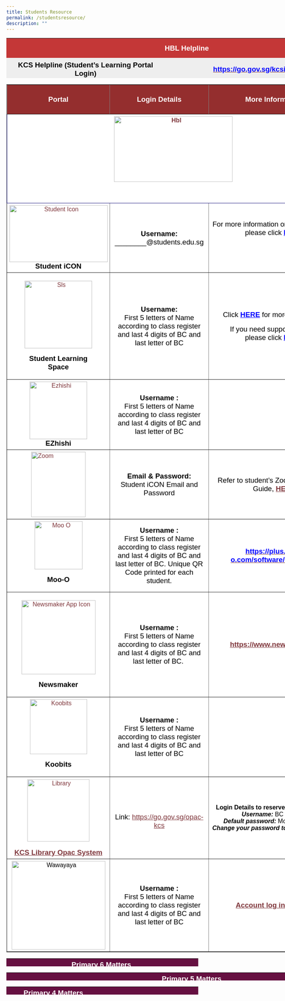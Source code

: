 ```yaml
---
title: Students Resource
permalink: /studentsresource/
description: ""
---
```

<table style="box-sizing: border-box; color: rgb(0, 0, 0); font-family: Signika, Arial, sans-serif; font-size: 16px; font-style: normal; font-variant-ligatures: normal; font-variant-caps: normal; font-weight: 400; letter-spacing: normal; orphans: 2; text-align: start; text-transform: none; white-space: normal; widows: 2; word-spacing: 0px; -webkit-text-stroke-width: 0px; text-decoration-thickness: initial; text-decoration-style: initial; text-decoration-color: initial; height: 105px; width: 947.766px;"><tbody style="box-sizing: border-box;"><tr style="box-sizing: border-box; background-color: rgb(196, 55, 55); height: 51.4167px;"><td style="box-sizing: border-box; padding: 5px; width: 930.766px; border-color: rgb(31, 3, 3); text-align: center; height: 51.4167px;" colspan="2"><span style="box-sizing: border-box; color: rgb(255, 255, 255); font-family: helvetica, arial, sans-serif; font-size: 14pt;"><strong style="box-sizing: border-box; font-weight: bolder;">HBL Helpline</strong></span></td></tr><tr style="box-sizing: border-box; background: rgb(238, 238, 238); height: 59px;"><td style="box-sizing: border-box; padding: 5px; width: 930.766px; border-color: rgb(31, 3, 3); text-align: center; height: 59px;"><span style="box-sizing: border-box; font-family: helvetica, arial, sans-serif; font-size: 14pt;"><strong style="box-sizing: border-box; font-weight: bolder;">KCS Helpline (Student’s Learning Portal Login)</strong></span></td><td style="box-sizing: border-box; padding: 5px; width: 930.766px; border-color: rgb(31, 3, 3); text-align: center; height: 59px;"><span style="box-sizing: border-box; font-family: helvetica, arial, sans-serif; font-size: 14pt;"><a style="box-sizing: border-box; background-color: transparent; cursor: pointer; transition: all 0.25s ease-in-out 0s; color: rgb(128, 56, 61);" rel="noopener noreferrer" target="_blank" href="https://go.gov.sg/kcsicthelpline"><strong style="box-sizing: border-box; font-weight: bolder;"><span style="box-sizing: border-box; color: rgb(0, 0, 255);">https://go.gov.sg/kcsicthelpline</span></strong></a></span></td></tr></tbody></table>

<table style="box-sizing: border-box; color: rgb(0, 0, 0); font-family: Signika, Arial, sans-serif; font-size: 16px; font-style: normal; font-variant-ligatures: normal; font-variant-caps: normal; font-weight: 400; letter-spacing: normal; orphans: 2; text-align: start; text-transform: none; white-space: normal; widows: 2; word-spacing: 0px; -webkit-text-stroke-width: 0px; text-decoration-thickness: initial; text-decoration-style: initial; text-decoration-color: initial; border-collapse: collapse; width: 887.385px; background-color: rgb(255, 255, 255);" border="1"><tbody style="box-sizing: border-box;"><tr style="box-sizing: border-box; height: 77px; background-color: rgb(148, 46, 46);"><td style="box-sizing: border-box; padding: 5px; width: 270px; height: 77px; text-align: center;"><span style="box-sizing: border-box; color: rgb(255, 255, 255);"><strong style="box-sizing: border-box; font-weight: bolder;"><span style="box-sizing: border-box; font-family: helvetica, arial, sans-serif; font-size: 14pt;">Portal</span></strong></span></td><td style="box-sizing: border-box; padding: 5px; width: 260px; height: 77px; text-align: center;"><span style="box-sizing: border-box; color: rgb(255, 255, 255);"><strong style="box-sizing: border-box; font-weight: bolder;"><span style="box-sizing: border-box; font-family: helvetica, arial, sans-serif; font-size: 14pt;">Login Details</span></strong></span></td><td style="box-sizing: border-box; padding: 5px; width: 344.385px; height: 77px; text-align: center;"><span style="box-sizing: border-box; color: rgb(255, 255, 255);"><strong style="box-sizing: border-box; font-weight: bolder;"><span style="box-sizing: border-box; font-family: helvetica, arial, sans-serif; font-size: 14pt;">More Information</span></strong></span></td></tr><tr style="box-sizing: border-box; background: rgb(255, 255, 255); height: 197px;"><td style="box-sizing: border-box; padding: 5px; width: 874.385px; height: 197px; background-color: rgb(255, 255, 255); border-color: rgb(18, 15, 122); text-align: center;" colspan="3"><strong style="box-sizing: border-box; font-weight: bolder;"><span style="box-sizing: border-box; font-family: helvetica, arial, sans-serif; font-size: 12pt;"><a style="box-sizing: border-box; background-color: transparent; cursor: pointer; transition: all 0.25s ease-in-out 0s; color: rgb(128, 56, 61);" rel="noopener noreferrer" target="_blank" href="https://sites.google.com/moe.edu.sg/kcsfhbl/home"><img style="box-sizing: border-box; border-style: none; max-width: 100%; clear: both; display: block; margin: auto; font-family: inherit; font-size: inherit;" sizes="(max-width: 311px) 100vw, 311px" srcset="/wp-content/uploads/2021/12/hbl.png 513w, /wp-content/uploads/2021/12/hbl-300x165.png 300w" height="172" width="311" alt="Hbl" class="aligncenter" loading="lazy"></a></span></strong><p style="box-sizing: border-box;"></p><p style="box-sizing: border-box;">&nbsp;</p></td></tr><tr style="box-sizing: border-box; height: 176px; background-color: rgb(255, 255, 255);"><td style="box-sizing: border-box; padding: 5px; width: 270px; text-align: center; height: 176px;"><a style="box-sizing: border-box; background-color: transparent; cursor: pointer; transition: all 0.25s ease-in-out 0s; color: rgb(128, 56, 61);" rel="noopener noreferrer" target="_blank" href="https://workspace.google.com/dashboard"><img style="box-sizing: border-box; border-style: none; max-width: 100%; clear: both; display: block; margin: auto;" sizes="(max-width: 258px) 100vw, 258px" srcset="/wp-content/uploads/2021/12/student-icon.png 450w, /wp-content/uploads/2021/12/student-icon-300x173.png 300w" height="149" width="258" alt="Student Icon" src="https://khengcheng.moe.edu.sg/wp-content/uploads/2021/12/student-icon.png" class="wp-image-5378 aligncenter" loading="lazy"></a><strong style="box-sizing: border-box; font-weight: bolder;"><span style="box-sizing: border-box; font-family: helvetica, arial, sans-serif; font-size: 12pt;"><span style="box-sizing: border-box; font-size: 14pt;">Student iCON</span></span></strong></td><td style="box-sizing: border-box; padding: 5px; width: 260px; text-align: center; height: 176px;"><span style="box-sizing: border-box; font-family: helvetica, arial, sans-serif; font-size: 14pt;"><strong style="box-sizing: border-box; font-weight: bolder;">Username:<br style="box-sizing: border-box;"></strong>________@students.edu.sg</span><a style="box-sizing: border-box; background-color: transparent; cursor: pointer; transition: all 0.25s ease-in-out 0s; color: rgb(128, 56, 61);" rel="noopener noreferrer" target="_blank" href="https://www.ezhishi.net/"><br style="box-sizing: border-box;"></a></td><td style="box-sizing: border-box; padding: 5px; width: 344.385px; text-align: center; height: 176px;"><span style="box-sizing: border-box; font-family: helvetica, arial, sans-serif; font-size: 14pt;">For more information on Student iCON, please click<span>&nbsp;</span><span style="box-sizing: border-box; color: rgb(0, 0, 255);"><a style="box-sizing: border-box; background-color: transparent; cursor: pointer; transition: all 0.25s ease-in-out 0s; color: rgb(0, 0, 255);" href="https://khengcheng.moe.edu.sg/student-icon/"><strong style="box-sizing: border-box; font-weight: bolder;">HERE</strong></a></span></span><p style="box-sizing: border-box;"></p><p style="box-sizing: border-box;">&nbsp;</p></td></tr><tr style="box-sizing: border-box; background: rgb(255, 255, 255); height: 229px;"><td style="box-sizing: border-box; padding: 5px; width: 270px; text-align: center; height: 229px;"><p style="box-sizing: border-box;"></p><div style="box-sizing: border-box; clear: both; display: block; margin: auto; width: 187px;" class="wp-caption aligncenter" id="attachment_5399"><a style="box-sizing: border-box; background-color: transparent; cursor: pointer; transition: all 0.25s ease-in-out 0s; color: rgb(128, 56, 61);" rel="noopener noreferrer" target="_blank" href="https://vle.learning.moe.edu.sg/login"><img style="box-sizing: border-box; border-style: none; max-width: 100%;" height="177" width="177" alt="Sls" src="https://khengcheng.moe.edu.sg/wp-content/uploads/2021/12/sls.jpg" class="wp-image-5399" loading="lazy" aria-describedby="caption-attachment-5399"></a><p style="box-sizing: border-box;" class="wp-caption-text" id="caption-attachment-5399"><strong style="box-sizing: border-box; font-weight: bolder; font-size: 14pt; font-family: inherit;">Student Learning Space</strong></p></div></td><td style="box-sizing: border-box; padding: 5px; width: 260px; text-align: center; height: 229px;"><strong style="box-sizing: border-box; font-weight: bolder;"><span style="box-sizing: border-box; font-family: helvetica, arial, sans-serif; font-size: 14pt;">Username:<br style="box-sizing: border-box;"></span></strong><span style="box-sizing: border-box; font-family: helvetica, arial, sans-serif; font-size: 14pt;">First 5 letters of Name according to class register and last 4 digits of BC and last letter of BC</span></td><td style="box-sizing: border-box; padding: 5px; width: 344.385px; text-align: center; height: 229px;"><p style="box-sizing: border-box; text-align: center;"><span style="box-sizing: border-box; font-family: helvetica, arial, sans-serif; font-size: 14pt;">Click<span>&nbsp;</span><strong style="box-sizing: border-box; font-weight: bolder;"><span style="box-sizing: border-box; color: rgb(0, 0, 255);"><a style="box-sizing: border-box; background-color: transparent; cursor: pointer; transition: all 0.25s ease-in-out 0s; color: rgb(0, 0, 255);" href="https://khengcheng.moe.edu.sg/student-learning-space/">HERE</a></span></strong><span>&nbsp;</span>for more information</span></p><p style="box-sizing: border-box; text-align: center;"><span style="box-sizing: border-box; font-family: helvetica, arial, sans-serif; font-size: 14pt;">If you need support for SLS,</span><br style="box-sizing: border-box;"><span style="box-sizing: border-box; font-family: helvetica, arial, sans-serif; font-size: 14pt;">please click<span>&nbsp;</span><strong style="box-sizing: border-box; font-weight: bolder;"><span style="box-sizing: border-box; color: rgb(0, 0, 255);"><a style="box-sizing: border-box; background-color: transparent; cursor: pointer; transition: all 0.25s ease-in-out 0s; color: rgb(0, 0, 255);" rel="noopener noreferrer" target="_blank" href="https://khengcheng.moe.edu.sg/student-resource/student-learning-space-sls-login-support/">HERE</a></span></strong></span></p></td></tr><tr style="box-sizing: border-box; height: 179px; background-color: rgb(255, 255, 255);"><td style="box-sizing: border-box; padding: 5px; width: 270px; text-align: center; height: 179px;"><a style="box-sizing: border-box; background-color: transparent; cursor: pointer; transition: all 0.25s ease-in-out 0s; color: rgb(128, 56, 61);" rel="noopener noreferrer" target="_blank" href="https://www.ezhishi.net/"><img style="box-sizing: border-box; border-style: none; max-width: 100%; clear: both; display: block; margin: auto;" sizes="(max-width: 151px) 100vw, 151px" srcset="/wp-content/uploads/2021/12/ezhishi.png 225w, /wp-content/uploads/2021/12/ezhishi-150x150.png 150w" height="151" width="151" alt="Ezhishi" src="https://khengcheng.moe.edu.sg/wp-content/uploads/2021/12/ezhishi.png" class="wp-image-5380 aligncenter" loading="lazy"></a><strong style="box-sizing: border-box; font-weight: bolder;"><span style="box-sizing: border-box; font-family: helvetica, arial, sans-serif; font-size: 14pt;">EZhishi</span></strong></td><td style="box-sizing: border-box; padding: 5px; width: 260px; text-align: center; height: 179px;"><span style="box-sizing: border-box; font-family: helvetica, arial, sans-serif; font-size: 14pt;"><strong style="box-sizing: border-box; font-weight: bolder;">Username :</strong></span><br style="box-sizing: border-box;"><span style="box-sizing: border-box; font-family: helvetica, arial, sans-serif; font-size: 14pt;">First 5 letters of Name according to class register and last 4 digits of BC and last letter of BC</span></td><td style="box-sizing: border-box; padding: 5px; width: 344.385px; text-align: center; height: 179px;"></td></tr><tr style="box-sizing: border-box; background: rgb(255, 255, 255); height: 170px;"><td style="box-sizing: border-box; padding: 5px; width: 270px; height: 170px;"><a style="box-sizing: border-box; background-color: transparent; cursor: pointer; transition: all 0.25s ease-in-out 0s; color: rgb(128, 56, 61);" rel="noopener noreferrer" target="_blank" href="https://students-edu-sg.zoom.us/"><img style="box-sizing: border-box; border-style: none; max-width: 100%; clear: both; display: block; margin: auto;" height="171" width="143" alt="Zoom" src="https://khengcheng.moe.edu.sg/wp-content/uploads/2021/12/zoom.png" class="wp-image-5379 aligncenter" loading="lazy"></a></td><td style="box-sizing: border-box; padding: 5px; width: 260px; text-align: center; height: 170px;"><span style="box-sizing: border-box; font-family: helvetica, arial, sans-serif; font-size: 14pt;"><strong style="box-sizing: border-box; font-weight: bolder;">Email &amp; Password:</strong></span><br style="box-sizing: border-box;"><span style="box-sizing: border-box; font-family: helvetica, arial, sans-serif; font-size: 14pt;">Student iCON Email and Password</span></td><td style="box-sizing: border-box; padding: 5px; width: 344.385px; text-align: center; height: 170px;"><span style="box-sizing: border-box; font-size: 14pt; font-family: helvetica, arial, sans-serif;">Refer to student’s Zoom onboarding Guide,<span>&nbsp;</span><strong style="box-sizing: border-box; font-weight: bolder;"><a style="box-sizing: border-box; background-color: transparent; cursor: pointer; transition: all 0.25s ease-in-out 0s; color: rgb(128, 56, 61);" rel="noopener noreferrer" target="_blank" href="https://khengcheng.moe.edu.sg/wp-content/uploads/2021/09/Student_Zoom_Onboarding_Guide.pdf">HERE</a></strong></span></td></tr><tr style="box-sizing: border-box; height: 170px; background-color: rgb(255, 255, 255);"><td style="box-sizing: border-box; padding: 5px; width: 270px; height: 170px; text-align: center;"><a style="box-sizing: border-box; background-color: transparent; cursor: pointer; transition: all 0.25s ease-in-out 0s; color: rgb(128, 56, 61);" rel="noopener noreferrer" target="_blank" href="https://plus.moo-o.com/"><img style="box-sizing: border-box; border-style: none; max-width: 100%;" height="126" width="126" alt="Moo O" src="https://khengcheng.moe.edu.sg/wp-content/uploads/2021/12/moo-o.png" class="wp-image-5388" loading="lazy"></a><p style="box-sizing: border-box;"></p><p style="box-sizing: border-box;"><span style="box-sizing: border-box; font-size: 14pt;"><strong style="box-sizing: border-box; font-weight: bolder;"><span style="box-sizing: border-box; font-family: helvetica, arial, sans-serif;">Moo-O</span></strong></span></p></td><td style="box-sizing: border-box; padding: 5px; width: 260px; text-align: center; height: 170px;"><span style="box-sizing: border-box; font-family: helvetica, arial, sans-serif; font-size: 14pt;"><strong style="box-sizing: border-box; font-weight: bolder;">Username :</strong></span><br style="box-sizing: border-box;"><span style="box-sizing: border-box; font-size: 14pt;"><span style="box-sizing: border-box; font-family: helvetica, arial, sans-serif;">First 5 letters of Name according to class register and last 4 digits of BC and last letter of BC.<span>&nbsp;</span></span><span style="box-sizing: border-box; font-family: helvetica, arial, sans-serif;">Unique QR Code printed for each student.</span></span></td><td style="box-sizing: border-box; padding: 5px; width: 344.385px; text-align: center; height: 170px;"><a style="box-sizing: border-box; background-color: transparent; cursor: pointer; transition: all 0.25s ease-in-out 0s; color: rgb(128, 56, 61);" href="https://plus.moo-o.com/software/download"><span style="box-sizing: border-box; color: rgb(0, 0, 255); font-family: helvetica, arial, sans-serif; font-size: 14pt;"><strong style="box-sizing: border-box; font-weight: bolder;">https://plus.moo-o.com/software/download</strong></span></a></td></tr><tr style="box-sizing: border-box; background: rgb(255, 255, 255); height: 170px;"><td style="box-sizing: border-box; padding: 5px; width: 270px; height: 170px; text-align: center;"><p style="box-sizing: border-box;"></p><div style="box-sizing: border-box; clear: both; display: block; margin: auto; width: 204px;" class="wp-caption aligncenter" id="attachment_6210"><a style="box-sizing: border-box; background-color: transparent; cursor: pointer; transition: all 0.25s ease-in-out 0s; color: rgb(128, 56, 61);" href="https://www.newsmaker.tv/accounts/login"><img style="box-sizing: border-box; border-style: none; max-width: 100%;" sizes="(max-width: 194px) 100vw, 194px" srcset="/wp-content/uploads/2023/02/NewsMaker-app-icon-300x300.png 300w, /wp-content/uploads/2023/02/NewsMaker-app-icon-150x150.png 150w, /wp-content/uploads/2023/02/NewsMaker-app-icon.png 345w" height="194" width="194" alt="Newsmaker App Icon" src="https://khengcheng.moe.edu.sg/wp-content/uploads/2023/02/NewsMaker-app-icon-300x300.png" class="wp-image-6210" loading="lazy" aria-describedby="caption-attachment-6210"></a><p style="box-sizing: border-box;" class="wp-caption-text" id="caption-attachment-6210"><span style="box-sizing: border-box; font-size: 14pt;"><strong style="box-sizing: border-box; font-weight: bolder;">Newsmaker</strong></span></p></div></td><td style="box-sizing: border-box; padding: 5px; width: 260px; text-align: center; height: 170px;"><span style="box-sizing: border-box; font-family: helvetica, arial, sans-serif; font-size: 14pt;"><strong style="box-sizing: border-box; font-weight: bolder;">Username :</strong></span><br style="box-sizing: border-box;"><span style="box-sizing: border-box; font-size: 14pt;"><span style="box-sizing: border-box; font-family: helvetica, arial, sans-serif;">First 5 letters of Name according to class register and last 4 digits of BC and last letter of BC.&nbsp;</span></span></td><td style="box-sizing: border-box; padding: 5px; width: 344.385px; text-align: center; height: 170px;"><span style="box-sizing: border-box; font-family: arial, helvetica, sans-serif;"><a style="box-sizing: border-box; background-color: transparent; cursor: pointer; transition: all 0.25s ease-in-out 0s; color: rgb(128, 56, 61);" href="https://www.newsmaker.tv/"><span style="box-sizing: border-box; font-size: 14pt;"><strong style="box-sizing: border-box; font-weight: bolder;">https://www.newsmaker.tv</strong></span></a></span></td></tr><tr style="box-sizing: border-box; height: 170px; background-color: rgb(255, 255, 255);"><td style="box-sizing: border-box; padding: 5px; width: 270px; height: 170px; text-align: center;"><a style="box-sizing: border-box; background-color: transparent; cursor: pointer; transition: all 0.25s ease-in-out 0s; color: rgb(128, 56, 61);" rel="noopener noreferrer" target="_blank" href="https://www.koobits.com/"><img style="box-sizing: border-box; border-style: none; max-width: 100%;" height="144" width="150" alt="Koobits" src="https://khengcheng.moe.edu.sg/wp-content/uploads/2021/12/koobits.png" class="size-full wp-image-5389" loading="lazy"></a><p style="box-sizing: border-box;"></p><p style="box-sizing: border-box;"><strong style="box-sizing: border-box; font-weight: bolder;"><span style="box-sizing: border-box; font-family: helvetica, arial, sans-serif; font-size: 14pt;">Koobits</span></strong></p></td><td style="box-sizing: border-box; padding: 5px; width: 260px; text-align: center; height: 170px;"><span style="box-sizing: border-box; font-family: helvetica, arial, sans-serif; font-size: 14pt;"><strong style="box-sizing: border-box; font-weight: bolder;">Username :<br style="box-sizing: border-box;"></strong>First 5 letters of Name according to class register and last 4 digits of BC and last letter of BC</span></td><td style="box-sizing: border-box; padding: 5px; width: 344.385px; text-align: center; height: 170px;"></td></tr><tr style="box-sizing: border-box; background: rgb(255, 255, 255); height: 215px;"><td style="box-sizing: border-box; padding: 5px; width: 270px; text-align: center; height: 215px;"><a style="box-sizing: border-box; background-color: transparent; cursor: pointer; transition: all 0.25s ease-in-out 0s; color: rgb(128, 56, 61);" rel="noopener noreferrer" target="_blank" href="https://schoolibrary.moe.edu.sg/khengcheng"><img style="box-sizing: border-box; border-style: none; max-width: 100%; clear: both; display: block; margin: auto;" sizes="(max-width: 163px) 100vw, 163px" srcset="/wp-content/uploads/2021/12/library.png 171w, /wp-content/uploads/2021/12/library-150x150.png 150w" height="163" width="163" alt="Library" src="https://khengcheng.moe.edu.sg/wp-content/uploads/2021/12/library.png" class="wp-image-5376 aligncenter" loading="lazy"><br style="box-sizing: border-box;"><span style="box-sizing: border-box; font-family: helvetica, arial, sans-serif; font-size: 14pt;"><strong style="box-sizing: border-box; font-weight: bolder;">KCS Library Opac System</strong></span></a></td><td style="box-sizing: border-box; padding: 5px; width: 260px; text-align: center; height: 215px;">&nbsp;<p style="box-sizing: border-box;"></p><p style="box-sizing: border-box;"><span style="box-sizing: border-box; font-family: helvetica, arial, sans-serif; font-size: 14pt;">Link:&nbsp;<a style="box-sizing: border-box; background-color: transparent; cursor: pointer; transition: all 0.25s ease-in-out 0s; color: rgb(128, 56, 61);" href="https://go.gov.sg/opac-kcs">https://go.gov.sg/opac-kcs</a></span></p></td><td style="box-sizing: border-box; padding: 5px; width: 344.385px; text-align: center; height: 215px;"><strong style="box-sizing: border-box; font-weight: bolder;"><span style="box-sizing: border-box; font-family: helvetica, arial, sans-serif;">Login Details to reserve books on OPAC</span></strong><br style="box-sizing: border-box;"><span style="box-sizing: border-box; font-family: helvetica, arial, sans-serif;"><em style="box-sizing: border-box;"><strong style="box-sizing: border-box; font-weight: bolder;">Username:</strong></em><span>&nbsp;</span>BC Number</span><br style="box-sizing: border-box;"><span style="box-sizing: border-box; font-family: helvetica, arial, sans-serif;"><em style="box-sizing: border-box;"><strong style="box-sizing: border-box; font-weight: bolder;">Default password:</strong></em><span>&nbsp;</span>Moe@ddmmyyyy</span><br style="box-sizing: border-box;"><span style="box-sizing: border-box; font-family: helvetica, arial, sans-serif;"><em style="box-sizing: border-box;"><strong style="box-sizing: border-box; font-weight: bolder;">Change your password to:</strong><span>&nbsp;</span></em>Kcs@ddmmyyyy</span></td></tr><tr style="box-sizing: border-box; height: 215px; background-color: rgb(255, 255, 255);"><td style="box-sizing: border-box; padding: 5px; width: 270px; text-align: center; height: 215px;"><img style="box-sizing: border-box; border-style: none; max-width: 100%;" sizes="(max-width: 246px) 100vw, 246px" srcset="/wp-content/uploads/2023/02/Wawayaya.jpg 353w, /wp-content/uploads/2023/02/Wawayaya-300x283.jpg 300w" height="232" width="246" alt="Wawayaya" src="https://khengcheng.moe.edu.sg/wp-content/uploads/2023/02/Wawayaya.jpg" class="alignnone wp-image-6214" loading="lazy"></td><td style="box-sizing: border-box; padding: 5px; width: 260px; text-align: center; height: 215px;"><span style="box-sizing: border-box; font-family: helvetica, arial, sans-serif; font-size: 14pt;"><strong style="box-sizing: border-box; font-weight: bolder;">Username :<br style="box-sizing: border-box;"></strong>First 5 letters of Name according to class register and last 4 digits of BC and last letter of BC</span></td><td style="box-sizing: border-box; padding: 5px; width: 344.385px; text-align: center; height: 215px;"><strong style="box-sizing: border-box; font-weight: bolder;"><span style="box-sizing: border-box; font-family: helvetica, arial, sans-serif;"><a style="box-sizing: border-box; background-color: transparent; cursor: pointer; transition: all 0.25s ease-in-out 0s; color: rgb(128, 56, 61);" href="https://khengcheng.moe.edu.sg/wp-content/uploads/2023/02/Joyreader-Login-Guide.pdf"><span style="box-sizing: border-box; font-family: helvetica, arial, sans-serif; font-size: 14pt;">Account log in matters</span></a></span></strong></td></tr></tbody></table>

<table style="box-sizing: border-box; height: 21px;" width="995"><tbody style="box-sizing: border-box;"><tr style="box-sizing: border-box; height: 29px;"><td style="box-sizing: border-box; padding: 5px; width: 985px; border-color: rgb(10, 1, 1); background-color: rgb(102, 16, 65); text-align: center; height: 29px;" colspan="2"><span style="box-sizing: border-box; font-size: 14pt;"><strong style="box-sizing: border-box; font-weight: bolder;"><span style="box-sizing: border-box; font-family: helvetica, arial, sans-serif; color: rgb(255, 255, 255);">Primary 6 Matters&nbsp;</span></strong></span></td></tr><tr style="box-sizing: border-box; background: rgb(238, 238, 238); height: 29.4688px;"><td style="box-sizing: border-box; padding: 5px; width: 488.25px; border-color: rgb(10, 1, 1); text-align: center; height: 29.4688px;"><span style="box-sizing: border-box; font-family: helvetica, arial, sans-serif; color: rgb(0, 0, 0); font-size: 14pt;">PSLE Matters</span></td><td style="box-sizing: border-box; padding: 5px; width: 490.75px; border-color: rgb(10, 1, 1); text-align: center; height: 29.4688px;"><span style="box-sizing: border-box; font-family: helvetica, arial, sans-serif; color: rgb(0, 0, 255); font-size: 14pt;"><a style="box-sizing: border-box; background-color: transparent; cursor: pointer; transition: all 0.25s ease-in-out 0s; color: rgb(0, 0, 255);" href="https://sites.google.com/view/kcs-pslejourney/home">PSLE&nbsp; Journey</a></span></td></tr></tbody></table>

<table style="box-sizing: border-box; color: rgb(0, 0, 0); font-family: Signika, Arial, sans-serif; font-size: 16px; font-style: normal; font-variant-ligatures: normal; font-variant-caps: normal; font-weight: 400; letter-spacing: normal; orphans: 2; text-align: start; text-transform: none; white-space: normal; widows: 2; word-spacing: 0px; -webkit-text-stroke-width: 0px; text-decoration-thickness: initial; text-decoration-style: initial; text-decoration-color: initial; height: 21px; width: 995.25px;"><tbody style="box-sizing: border-box;"><tr style="box-sizing: border-box; height: 29px;"><td style="box-sizing: border-box; padding: 5px; width: 978.25px; border-color: rgb(10, 1, 1); background-color: rgb(102, 16, 65); text-align: center; height: 29px;" colspan="2"><span style="box-sizing: border-box; font-size: 14pt;"><strong style="box-sizing: border-box; font-weight: bolder;"><span style="box-sizing: border-box; font-family: helvetica, arial, sans-serif; color: rgb(255, 255, 255);">Primary 5 Matters&nbsp;</span></strong></span></td></tr><tr style="box-sizing: border-box; background: rgb(238, 238, 238); height: 29.4688px;"><td style="box-sizing: border-box; padding: 5px; width: 488px; border-color: rgb(10, 1, 1); text-align: center; height: 29.4688px;"><span style="box-sizing: border-box; font-family: helvetica, arial, sans-serif; color: rgb(0, 0, 0); font-size: 14pt;">Primary 5 Camp</span></td><td style="box-sizing: border-box; padding: 5px; width: 490.25px; border-color: rgb(10, 1, 1); text-align: center; height: 29.4688px;"><span style="box-sizing: border-box; font-family: helvetica, arial, sans-serif; color: rgb(0, 0, 255); font-size: 14pt;"><a style="box-sizing: border-box; background-color: transparent; cursor: pointer; transition: all 0.25s ease-in-out 0s; color: rgb(0, 0, 255);" rel="noopener noreferrer" target="_blank" href="https://khengcheng.moe.edu.sg/wp-content/uploads/2022/08/Briefing-for-Parents-15-July-2022.pdf">Primary 5 Camp Briefing for Parents</a></span></td></tr></tbody></table>

<table style="box-sizing: border-box; color: rgb(0, 0, 0); font-family: Signika, Arial, sans-serif; font-size: 16px; font-style: normal; font-variant-ligatures: normal; font-variant-caps: normal; font-weight: 400; letter-spacing: normal; orphans: 2; text-align: start; text-transform: none; white-space: normal; widows: 2; word-spacing: 0px; -webkit-text-stroke-width: 0px; text-decoration-thickness: initial; text-decoration-style: initial; text-decoration-color: initial; height: 21px;" width="995"><tbody style="box-sizing: border-box;"><tr style="box-sizing: border-box; height: 29px;"><td style="box-sizing: border-box; padding: 5px; width: 985px; border-color: rgb(10, 1, 1); background-color: rgb(102, 16, 65); text-align: center; height: 29px;"><span style="box-sizing: border-box; font-size: 14pt;"><strong style="box-sizing: border-box; font-weight: bolder;"><span style="box-sizing: border-box; font-family: helvetica, arial, sans-serif; color: rgb(255, 255, 255);">Primary 4 Matters&nbsp;</span></strong></span></td><td style="box-sizing: border-box; padding: 5px; width: 985px; border-color: rgb(10, 1, 1); background-color: rgb(102, 16, 65); text-align: center; height: 29px;"></td></tr><tr style="box-sizing: border-box; background: rgb(238, 238, 238); height: 29.4688px;"><td style="box-sizing: border-box; padding: 5px; width: 488.25px; border-color: rgb(10, 1, 1); text-align: center; height: 29.4688px;"><span style="box-sizing: border-box; font-family: helvetica, arial, sans-serif; color: rgb(0, 0, 0); font-size: 14pt;">Primary 4 Swimsafer Programme</span></td><td style="box-sizing: border-box; padding: 5px; width: 490.75px; border-color: rgb(10, 1, 1); text-align: center; height: 29.4688px;"><span style="box-sizing: border-box; font-family: helvetica, arial, sans-serif; color: rgb(0, 0, 255); font-size: 14pt;"><a style="box-sizing: border-box; background-color: transparent; cursor: pointer; transition: all 0.25s ease-in-out 0s; color: rgb(0, 0, 255);" rel="noopener noreferrer" target="_blank" href="https://khengcheng.moe.edu.sg/wp-content/uploads/2022/09/P4-SWIMSAFER-PROGRAMME-2022_Students-Briefing.pdf">Primary 4 Swimsafer Programme</a></span></td></tr></tbody></table>